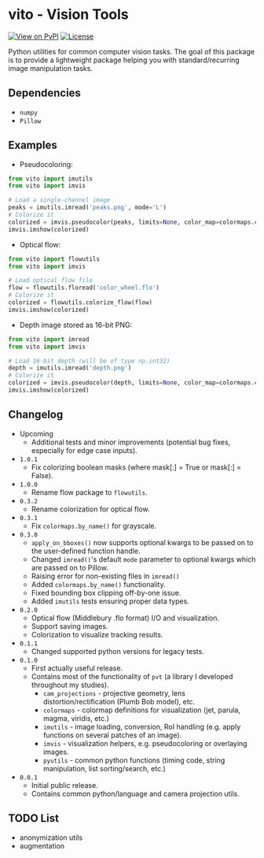 # vito - Vision Tools
[![View on PyPI](https://badge.fury.io/py/vito.svg)](https://pypi.org/project/vito)
[![License](https://img.shields.io/badge/license-MIT-blue.svg)](https://github.com/snototter/vito/blob/master/LICENSE?raw=true)

Python utilities for common computer vision tasks.
The goal of this package is to provide a lightweight package helping you with standard/recurring image manipulation tasks.


## Dependencies
* `numpy`
* `Pillow`


## Examples
* Pseudocoloring:
```python
from vito import imutils
from vito import imvis

# Load a single-channel image
peaks = imutils.imread('peaks.png', mode='L')
# Colorize it
colorized = imvis.pseudocolor(peaks, limits=None, color_map=colormaps.colormap_parula_rgb)
imvis.imshow(colorized)
```
* Optical flow:
```python
from vito import flowutils
from vito import imvis

# Load optical flow file
flow = flowutils.floread('color_wheel.flo')
# Colorize it
colorized = flowutils.colorize_flow(flow)
imvis.imshow(colorized)
```
* Depth image stored as 16-bit PNG:
```python
from vito import imread
from vito import imvis

# Load 16-bit depth (will be of type np.int32)
depth = imutils.imread('depth.png')
# Colorize it
colorized = imvis.pseudocolor(depth, limits=None, color_map=colormaps.colormap_turbo_rgb)
imvis.imshow(colorized)
```


## Changelog
* Upcoming
  * Additional tests and minor improvements (potential bug fixes, especially for edge case inputs).
* `1.0.1`
  * Fix colorizing boolean masks (where mask[:] = True or mask[:] = False).
* `1.0.0`
  * Rename flow package to `flowutils`.
* `0.3.2`
  * Rename colorization for optical flow.
* `0.3.1`
  * Fix `colormaps.by_name()` for grayscale.
* `0.3.0`
  * `apply_on_bboxes()` now supports optional kwargs to be passed on to the user-defined function handle.
  * Changed `imread()`'s default `mode` parameter to optional kwargs which are passed on to Pillow.
  * Raising error for non-existing files in `imread()`
  * Added `colormaps.by_name()` functionality.
  * Fixed bounding box clipping off-by-one issue.
  * Added `imutils` tests ensuring proper data types.
* `0.2.0`
  * Optical flow (Middlebury .flo format) I/O and visualization.
  * Support saving images.
  * Colorization to visualize tracking results.
* `0.1.1`
  * Changed supported python versions for legacy tests.
* `0.1.0`
  * First actually useful release.
  * Contains most of the functionality of `pvt` (a library I developed throughout my studies).
    * `cam_projections` - projective geometry, lens distortion/rectification (Plumb Bob model), etc.
    * `colormaps` - colormap definitions for visualization (jet, parula, magma, viridis, etc.)
    * `imutils` - image loading, conversion, RoI handling (e.g. apply functions on several patches of an image).
    * `imvis` - visualization helpers, e.g. pseudocoloring or overlaying images.
    * `pyutils` - common python functions (timing code, string manipulation, list sorting/search, etc.)
* `0.0.1`
  * Initial public release.
  * Contains common python/language and camera projection utils.

## TODO List
* anonymization utils
* augmentation
